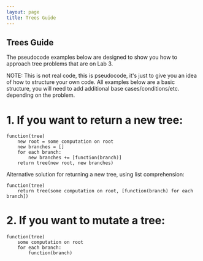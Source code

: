 ```yaml
---
layout: page
title: Trees Guide
---
```


## Trees Guide

The pseudocode examples below are designed to show you how to approach tree problems that are on Lab 3. 
 
NOTE: This is not real code, this is pseudocode, it's just to give you an idea of how to structure your own code. All examples below are a basic structure, you will need to add additional base cases/conditions/etc. depending on the problem. 
 
 
# 1. If you want to return a new tree:

```
function(tree)
	new root = some computation on root
	new branches = []
	for each branch:
		new branches += [function(branch)]
	return tree(new root, new branches)
 ```

Alternative solution for returning a new tree, using list comprehension:

```
function(tree)
	return tree(some computation on root, [function(branch) for each branch])
```

# 2. If you want to mutate a tree:

```
function(tree)
	some computation on root
	for each branch:
		function(branch)
```
